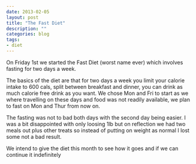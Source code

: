 ```yaml
---
date: 2013-02-05
layout: post
title: "The Fast Diet"
description: ""
categories: blog
tags:
- diet
---
```



On Friday 1st we started the Fast Diet (worst name ever) which involves fasting for two days a week.

<!--More-->

The basics of the diet are that for two days a week you limit your calorie intake to 600 cals, split between breakfast and dinner, you can drink as much calorie
free drink as you want. We chose Mon and Fri to start as we where travelling on these days and food was not readily available, we plan to fast on Mon and Thur from now on.

The fasting was not to bad both days with the second day being easier. I was a bit disappointed with only loosing 1lb but on reflection we had two meals out plus other treats so instead of putting on weight as normal I lost some not a bad result.

We intend to give the diet this month to see how it goes and if we can continue it indefinitely



